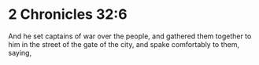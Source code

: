 # 2 Chronicles 32:6

And he set captains of war over the people, and gathered them together to him in the street of the gate of the city, and spake comfortably to them, saying,
